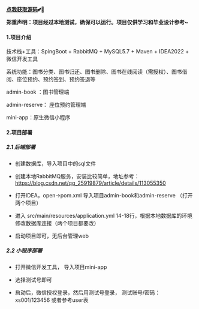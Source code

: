 **[点我获取源码](http://blog.cyrobot.top/blog/article/167)💕🤞**

**郑重声明：项目经过本地测试，确保可以运行。项目仅供学习和毕业设计参考~**

#### 1.项目介绍

技术栈+工具：SpingBoot + RabbitMQ + MySQL5.7 + Maven + IDEA2022 + 微信开发工具

系统功能：图书分类、图书归还、图书删除、图书在线阅读（需授权）、图书借阅、座位预约、预约签到、预约签退等

admin-book ：图书管理端

admin-reserve： 座位预约管理端

mini-app：原生微信小程序

#### 2.项目部署

##### 2.1 后端部署

- 创建数据库，导入项目中的sql文件

- 创建本地RabbitMQ服务，安装比较简单，地址参考：https://blog.csdn.net/qq_25919879/article/details/113055350

- 打开IDEA，open->pom.xml 导入项目admin-book和admin-reserve （打开两个项目）

- 进入 src/main/resources/application.yml 14-18行，根据本地数据库的环境修改数据库连接（两个项目都要改）

- 启动项目即可，无后台管理web

##### 2.2 小程序部署

- 打开微信开发工具， 导入项目mini-app

- 选择测试号即可

- 启动后，微信授权登录，然后用测试号登录， 测试账号/密码： xs001/123456  或者参考user表